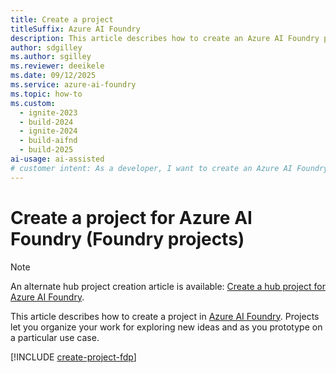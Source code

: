 ```yaml
---
title: Create a project
titleSuffix: Azure AI Foundry
description: This article describes how to create an Azure AI Foundry project so you can work with generative AI in the cloud.
author: sdgilley
ms.author: sgilley
ms.reviewer: deeikele
ms.date: 09/12/2025
ms.service: azure-ai-foundry
ms.topic: how-to
ms.custom:
  - ignite-2023
  - build-2024
  - ignite-2024
  - build-aifnd
  - build-2025
ai-usage: ai-assisted
# customer intent: As a developer, I want to create an Azure AI Foundry project so I can work with generative AI.
---
```


# Create a project for Azure AI Foundry (Foundry projects)

> [!NOTE]
> An alternate hub project creation article is available: [Create a hub project for Azure AI Foundry](hub-create-projects.md).

This article describes how to create a project in [Azure AI Foundry](https://ai.azure.com/?cid=learnDocs). Projects let you organize your work for exploring new ideas and as you prototype on a particular use case.

[!INCLUDE [create-project-fdp](../includes/create-project-fdp.md)]

